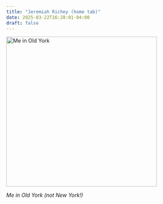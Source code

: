 ```yaml
---
title: "Jeremiah Richey (home tab)"
date: 2025-03-22T16:28:01-04:00
draft: false
---
```


<img src="/images/me.jpg" alt="Me in Old York" width="400px">
<p><em>Me in Old York (not New York!)</em></p>